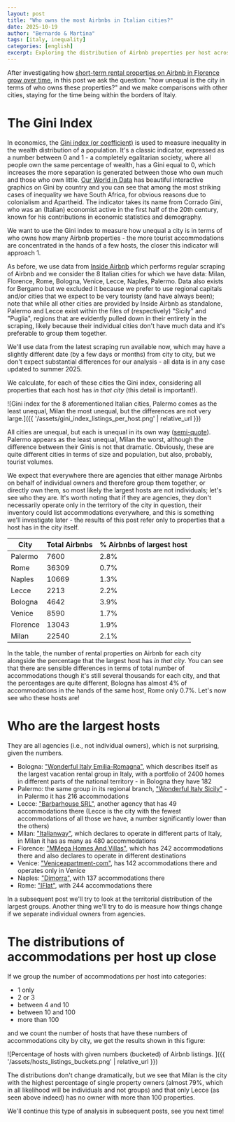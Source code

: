 ```yaml
---
layout: post
title: "Who owns the most Airbnbs in Italian cities?"
date: 2025-10-19
author: "Bernardo & Martina"
tags: [italy, inequality]
categories: [english]
excerpt: Exploring the distribution of Airbnb properties per host across various cities
---
```


After investigating how [short-term rental properties on Airbnb in Florence grow over time](https://bernomone.github.io/citybreaking/english/2025/09/30/florence-trends.html), in this post we ask the question: "how unequal is the city in terms of who owns these properties?" and we make comparisons with other cities, staying for the time being within the borders of Italy.

# The Gini Index

In economics, the [Gini index (or coefficient)](https://en.wikipedia.org/wiki/Gini_coefficient) is used to measure inequality in the wealth distribution of a population. It's a classic indicator, expressed as a number between 0 and 1 - a completely egalitarian society, where all people own the same percentage of wealth, has a Gini equal to 0, which increases the more separation is generated between those who own much and those who own little. [Our World in Data](https://ourworldindata.org/grapher/economic-inequality-gini-index?time=2024) has beautiful interactive graphics on Gini by country and you can see that among the most striking cases of inequality we have South Africa, for obvious reasons due to colonialism and Apartheid. The indicator takes its name from Corrado Gini, who was an (Italian) economist active in the first half of the 20th century, known for his contributions in economic statistics and demography.

We want to use the Gini index to measure how unequal a city is in terms of who owns how many Airbnb properties - the more tourist accommodations are concentrated in the hands of a few hosts, the closer this indicator will approach 1.

As before, we use data from [Inside Airbnb](https://insideairbnb.com/about/) which performs regular scraping of Airbnb and we consider the 8 Italian cities for which we have data: Milan, Florence, Rome, Bologna, Venice, Lecce, Naples, Palermo. Data also exists for Bergamo but we excluded it because we prefer to use regional capitals and/or cities that we expect to be very touristy (and have always been); note that while all other cities are provided by Inside Airbnb as standalone, Palermo and Lecce exist within the files of (respectively) "Sicily" and "Puglia", regions that are evidently pulled down in their entirety in the scraping, likely because their individual cities don't have much data and it's preferable to group them together.

We'll use data from the latest scraping run available now, which may have a slightly different date (by a few days or months) from city to city, but we don't expect substantial differences for our analysis - all data is in any case updated to summer 2025.

We calculate, for each of these cities the Gini index, considering all properties that each host has *in that city* (this detail is important!).

![Gini index for the 8 aforementioned Italian cities, Palermo comes as the least unequal, Milan the most unequal, but the differences are not very large.]({{ '/assets/gini_index_listings_per_host.png' | relative_url }})

All cities are unequal, but each is unequal in its own way ([semi-quote](https://www.goodreads.com/quotes/7142-all-happy-families-are-alike-each-unhappy-family-is-unhappy)).
Palermo appears as the least unequal, Milan the worst, although the difference between their Ginis is not that dramatic. Obviously, these are quite different cities in terms of size and population, but also, probably, tourist volumes.

We expect that everywhere there are agencies that either manage Airbnbs on behalf of individual owners and therefore group them together, or directly own them, so most likely the largest hosts are not individuals; let's see who they are. It's worth noting that if they are agencies, they don't necessarily operate only in the territory of the city in question, their inventory could list accommodations everywhere, and this is something we'll investigate later - the results of this post refer only to properties that a host has in the city itself.

| City  | Total Airbnbs | % Airbnbs of largest host |
| ------------- | ------------- | ------------- |
| Palermo  | 7600  | 2.8% |
| Rome  | 36309  | 0.7% |
| Naples | 10669  | 1.3% |
| Lecce | 2213  | 2.2% |
| Bologna | 4642  | 3.9% |
| Venice  | 8590  | 1.7% |
| Florence | 13043  | 1.9% |
| Milan  | 22540  | 2.1% |

In the table, the number of rental properties on Airbnb for each city alongside the percentage that the largest host has *in that city*. You can see that there are sensible differences in terms of total number of accommodations though it's still several thousands for each city, and that the percentages are quite different, Bologna has almost 4% of accommodations in the hands of the same host, Rome only 0.7%. Let's now see who these hosts are!

# Who are the largest hosts

They are all agencies (i.e., not individual owners), which is not surprising, given the numbers.

* Bologna: ["Wonderful Italy Emilia-Romagna"](https://www.airbnb.co.uk/users/show/487811050), which describes itself as the largest vacation rental group in Italy, with a portfolio of 2400 homes in different parts of the national territory - in Bologna they have 182
* Palermo: the same group in its regional branch, ["Wonderful Italy Sicily"](https://www.airbnb.co.uk/users/show/487814742) - in Palermo it has 216 accommodations
* Lecce: ["Barbarhouse SRL"](https://www.airbnb.co.uk/users/show/9632167), another agency that has 49 accommodations there (Lecce is the city with the fewest accommodations of all those we have, a number significantly lower than the others)
* Milan: ["Italianway"](https://www.airbnb.com/users/show/27693585), which declares to operate in different parts of Italy, in Milan it has as many as 480 accommodations
* Florence: ["MMega Homes And Villas"](https://www.airbnb.co.uk/users/show/23904874), which has 242 accommodations there and also declares to operate in different destinations
* Venice: ["Veniceapartment-com"](https://www.airbnb.com/users/show/2634978), has 142 accommodations there and operates only in Venice
* Naples: ["Dimorra"](https://www.airbnb.co.uk/users/show/128841116), with 137 accommodations there
* Rome: ["IFlat"](https://www.airbnb.co.uk/users/show/23532561), with 244 accommodations there

In a subsequent post we'll try to look at the territorial distribution of the largest groups. Another thing we'll try to do is measure how things change if we separate individual owners from agencies.

# The distributions of accommodations per host up close

If we group the number of accommodations per host into categories:

* 1 only
* 2 or 3
* between 4 and 10
* between 10 and 100
* more than 100

and we count the number of hosts that have these numbers of accommodations city by city, we get the results shown in this figure:

![Percentage of hosts with given numbers (bucketed) of Airbnb listings. ]({{ '/assets/hosts_listings_buckets.png' | relative_url }})

The distributions don't change dramatically, but we see that Milan is the city with the highest percentage of single property owners (almost 79%, which in all likelihood will be individuals and not groups) and that only Lecce (as seen above indeed) has no owner with more than 100 properties.

We'll continue this type of analysis in subsequent posts, see you next time!